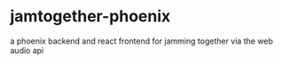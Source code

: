 # jamtogether-phoenix
a phoenix backend and react frontend for jamming together via the web audio api
